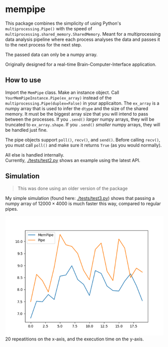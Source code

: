 # mempipe

This package combines the simplicity of using Python's `multiprocessing.Pipe()` with the speed of `multiprocessing.shared_memory.SharedMemory`.
Meant for a multiprocessing data analysis pipeline where each process analyses the data and passes it to the next process for the next step.

The passed data can only be a numpy array.

Originally designed for a real-time Brain-Computer-Interface application.

## How to use

Import the `MemPipe` class.
Make an instance object.
Call `YourMemPipeInstance.Pipe(ex_array)` instead of the `multiprocessing.Pipe(duplex=False)` in your applicaiton.
The `ex_array` is a numpy array that is used to infer the `dtype` and the size of the shared memory.
It must be the biggest array size that you will intend to pass between the processes.
If you `.send()` *larger* numpy arrays, they will be truncated to `ex_array.shape`.
If you `.send()` *smaller* numpy arrays, they will be handled just fine.

The pipe objects support `poll()`, `recv()`, and `send()`.
Before calling `recv()`, you must call `poll()` and make sure it returns `True` (as you would normally).

All else is handled internally.  
Currently, [./tests/test2.py](./tests/test2.py) shows an example using the latest API.

## Simulation

> This was done using an older version of the package

My simple simulation (found here: [./tests/test3.py](./tests/test3.py)) shows that passing a numpy array of $12000 \times 4000$ is much faster this way, compared to regular pipes.

![a figure](./docs/Figure_1.png)  
20 repeatitions on the x-axis, and the execution time on the y-axis.
